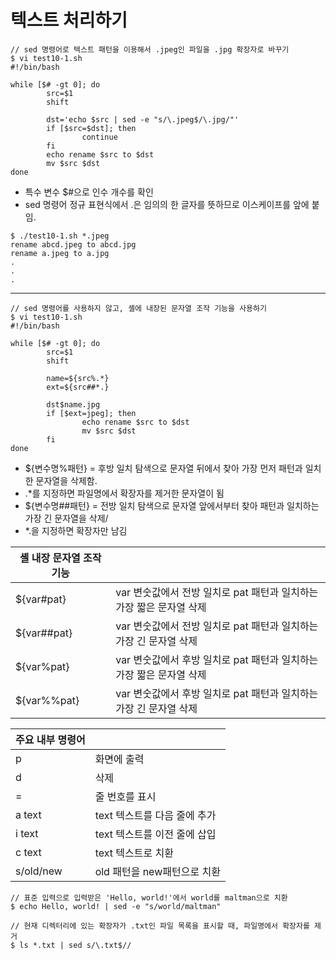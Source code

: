 # 텍스트 처리하기

~~~shell
// sed 명령어로 텍스트 패턴을 이용해서 .jpeg인 파일을 .jpg 확장자로 바꾸기
$ vi test10-1.sh
#!/bin/bash

while [$# -gt 0]; do
        src=$1
        shift

        dst='echo $src | sed -e "s/\.jpeg$/\.jpg/"'
        if [$src=$dst]; then
                continue
        fi
        echo rename $src to $dst
        mv $src $dst
done
~~~
- 특수 변수 $#으로 인수 개수를 확인
- sed 명령어 정규 표현식에서 .은 임의의 한 글자를 뜻하므로 이스케이프를 앞에 붙임. 

~~~shell
$ ./test10-1.sh *.jpeg
rename abcd.jpeg to abcd.jpg
rename a.jpeg to a.jpg
.
.
.
~~~

---
~~~shell
// sed 명령어를 사용하지 않고, 셸에 내장된 문자열 조작 기능을 사용하기
$ vi test10-1.sh
#!/bin/bash

while [$# -gt 0]; do
        src=$1
        shift

        name=${src%.*}
        ext=${src##*.}

        dst$name.jpg
        if [$ext=jpeg]; then
                echo rename $src to $dst
                mv $src $dst
        fi
done
~~~
- ${변수명%패턴} = 후방 일치 탐색으로 문자열 뒤에서 찾아 가장 먼저 패턴과 일치한 문자열을 삭제함.
- .*를 지정하면 파일명에서 확장자를 제거한 문자열이 됨
- ${변수명##패턴} = 전방 일치 탐색으로 문자열 앞에서부터 찾아 패턴과 일치하는 가장 긴 문자열을 삭제/
- *.을 지정하면 확장자만 남김

|셸 내장 문자열 조작 기능||
|---|---|
| ${var#pat} | var 변숫값에서 전방 일치로 pat 패턴과 일치하는 가장 짧은 문자열 삭제 |
| ${var##pat} | var 변숫값에서 전방 일치로 pat 패턴과 일치하는 가장 긴 문자열 삭제 |
| ${var%pat} | var 변숫값에서 후방 일치로 pat 패턴과 일치하는 가장 짧은 문자열 삭제 |
| ${var%%pat} | var 변숫값에서 후방 일치로 pat 패턴과 일치하는 가장 긴 문자열 삭제 |


|주요 내부 명령어||
|---|---|
| p | 화면에 출력 |
| d | 삭제 |
| = | 줄 번호를 표시 |
| a text | text 텍스트를 다음 줄에 추가 |
| i text | text 텍스트를 이전 줄에 삽입 |
| c text | text 텍스트로 치환 |
| s/old/new | old 패턴을 new패턴으로 치환 |


~~~shell
// 표준 입력으로 입력받은 'Hello, world!'에서 world를 maltman으로 치환
$ echo Hello, world! | sed -e "s/world/maltman"

// 현재 디렉터리에 있는 확장자가 .txt인 파일 목록을 표시할 때, 파일명에서 확장자를 제거
$ ls *.txt | sed s/\.txt$//
~~~